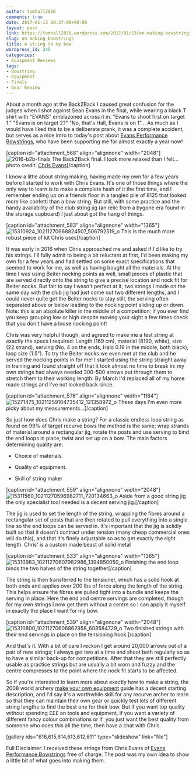 ```yaml
---
author: tomhall2016
comments: true
date: 2017-01-13 20:37:00+00:00
layout: post
link: https://tomhall2016.wordpress.com/2017/01/13/on-making-bowstrings/
slug: on-making-bowstrings
title: A string to my bow
wordpress_id: 345
categories:
- Equipment Reviews
tags:
- Bowstring
- Equipment
- Finals
- Gear Review
---
```


About a month ago at the Back2Back I caused great confusion for the judges when I shot against Sean Evans in the final, while wearing a black T shirt with "EVANS" emblazoned across it in. "Evans to shoot first on target 1." "Evans is on target 2?" "No, that's Hall, Evans is on 1"... As much as I would have liked this to be a deliberate prank, it was a complete accident, but serves as a nice intro to today's post about [Evans Performance Bowstrings](http://www.evansperformancebowstrings.co.uk/), who have been supporting me for almost exactly a year now!

[caption id="attachment_568" align="alignnone" width="2048"]![2016-b2b-finals](https://tomhall2016.files.wordpress.com/2017/01/2016-b2b-finals.jpg) The Back2Back final. I look more relaxed than I felt... photo credit: [Chris Evans](http://www.evansperformancebowstrings.co.uk/)[/caption]

I know a little about string making, having made my own for a few years before I started to work with Chris Evans. It's one of those things where the only way to learn is to make a complete hash of it the first time, and I remember ending up on a friends floor in a tangled pile of 8125 that looked more like confetti than a bow string. But still, with some practice and the handy availability of the club string jig (an relic from a bygone era found in the storage cupboard) I just about got the hang of things.

[caption id="attachment_583" align="alignnone" width="1365"]![15310924_10211270668824507_506792519_o](https://tomhall2016.files.wordpress.com/2017/01/15310924_10211270668824507_506792519_o.jpg) This is the much more robust piece of kit Chris uses[/caption]

It was early in 2016 when Chris approached me and asked if I'd like to try his strings. I'll fully admit to being a bit reluctant at first, I'd been making my own for a few years and had settled on some exact specifications that seemed to work for me, as well as having bought all the materials. At the time I was using Beiter nocking points as well, small pieces of plastic that are served directly onto the string to give a precise location and nock fit for Beiter nocks. But fair to say I wasn't perfect at it, two strings I made on the same day with the club jig had just come out two different lengths, and I could never quite get the Beiter nocks to stay still, the serving often separated above or below leading to the nocking point sliding up or down. Note: this is an absolute killer in the middle of a competition; if you ever find you keep grouping low or high despite moving your sight a few times check that you don't have a loose nocking point!

Chris was very helpful though, and agreed to make me a test string at exactly the specs I required: Length (169 cm), material (8190, white), size (22 strand), serving (No. 4 on the ends, Halo 0.19 in the middle, both black), loop size (1.5"). To try the Beiter nocks we even met at the club and he served the nocking points in for me! I started using the string straight away in training and found straight off that it took almost no time to break in: my own strings had always needed 300-500 arrows put through them to stretch them to their working length. By March I'd replaced all of my home made strings and I've not looked back since.

[caption id="attachment_576" align="alignnone" width="1184"]![15271475_10211259104735412_121358972_o](https://tomhall2016.files.wordpress.com/2017/01/15271475_10211259104735412_121358972_o.jpg) These days I'm even more picky about my measurements...[/caption]

So just how does Chris make a string? For a classic endless loop string as found on 99% of target recurve bows the method is the same; wrap strands of material around a rectangular jig, rotate the posts and use serving to bind the end loops in place, twist and set up on a bow. The main factors determining quality are:



	
  * Choice of materials.

	
  * Quality of equipment.

	
  * Skill of string maker


[caption id="attachment_559" align="alignnone" width="2048"]![15311560_10211270596982711_720134663_o](https://tomhall2016.files.wordpress.com/2017/01/15311560_10211270596982711_720134663_o.jpg) Aside from a good string jig the only specialist tool needed is a decent serving jig.[/caption]

The jig is used to set the length of the string, wrapping the fibres around a rectangular set of posts that are then rotated to pull everything into a single line so the end loops can be served in. It's important that the jig is solidly built so that it doesn't contract under tension (many cheap commercial ones will do this), and that it's finely adjustable so as to get exactly the right length. Chris' is a custom made beast of solid metal

[caption id="attachment_533" align="alignnone" width="1365"]![15310983_10211270607982986_1394850050_o](https://tomhall2016.files.wordpress.com/2017/01/15310983_10211270607982986_1394850050_o.jpg) Finishing the end loop binds the two halves of the string together[/caption]

The string is then transferred to the tensioner, which has a solid hook at both ends and applies over 200 lbs of force along the length of the string. This helps ensure the fibres are pulled tight into a bundle and keeps the serving in place. Here the end and centre servings are completed, though for my own strings I now get them without a centre so I can apply it myself in exactly the place I want for my bow.

[caption id="attachment_539" align="alignnone" width="2048"]![15310800_10211270606862958_608584729_o](https://tomhall2016.files.wordpress.com/2017/01/15310800_10211270606862958_608584729_o.jpg) Two finished strings with their end servings in place on the tensioning hook.[/caption]

And that's it. With a bit of care I reckon I get around 20,000 arrows out of a pair of new strings; I always get two at a time and shoot both regularly so as to have a similar back-up for competitions. After that they are still perfectly usable as practice strings but are usually a bit worn and fuzzy and the centre compresses to the point where the nock fit starts to be affected.

So if you're interested to learn more about exactly how to make a string, the 2008 world archery [make your own equipment](/Users/msujbf/Downloads/MAKE_YOUR_OWN_EQUIPMENT.pdf) guide has a decent starting description, and I'd say it's a worthwhile skill for any recurve archer to learn so that they can maintain their own gear or quickly test lots of different string lengths to find the best one for their bow. But if you want top quality without spending £££ on tools and equipment, if you want a variety of different fancy colour combinations or if  you just want the best quality from someone who does this all the time, then have a chat with Chris.

[gallery ids="616,615,614,613,612,611" type="slideshow" link="file"]

Full Disclaimer: I received these strings from Chris Evans of [Evans Performance Bowstrings](http://www.evansperformancebowstrings.co.uk/) free of charge. The post was my own idea to show a little bit of what goes into making them.


